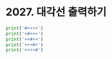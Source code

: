 # 2027. 대각선 출력하기
```python
print('#++++')
print('+#+++')
print('++#++')
print('+++#+')
print('++++#')
```